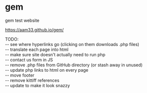 # gem
gem test website

<https://aam33.github.io/gem/>

TODO:<br>
-- see where hyperlinks go (clicking on them downloads .php files)<br>
-- translate each page into html<br>
-- make sure site doesn't actually need to run php<br>
-- contact us form in JS<br>
-- remove .php files from GitHub directory (or stash away in unused)<br>
-- update php links to html on every page<br>
-- move footer<br>
-- remove kittiff references<br>
-- update to make it look snazzy<br>
